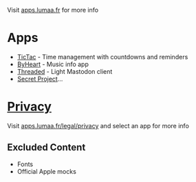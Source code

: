 Visit [apps.lumaa.fr](https://apps.lumaa.fr/) for more info

# Apps
- [TicTac](https://apps.lumaa.fr/app/tictac) - Time management with countdowns and reminders
- [ByHeart](https://apps.lumaa.fr/app/byheart) - Music info app
- [Threaded](https://apps.lumaa.fr/app/threaded) - Light Mastodon client 
- [Secret Project](https://apps.lumaa.fr/app/secret)...

# [Privacy](./PRIVACY)
Visit [apps.lumaa.fr/legal/privacy](https://apps.lumaa.fr/legal/privacy) and select an app for more info

## Excluded Content
- Fonts
- Official Apple mocks